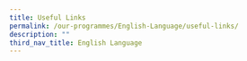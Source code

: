 ```yaml
---
title: Useful Links
permalink: /our-programmes/English-Language/useful-links/
description: ""
third_nav_title: English Language
---
```

